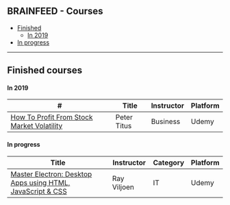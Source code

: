## BRAINFEED - Courses

+ [Finished](#finished)
   + [In 2019](#finished_2019)
+ [In progress](#in_progress)

---

<a id="finished"></a>
## Finished courses

<a id="finished_2019"></a>
#### In 2019

\# | Title | Instructor | Platform
-- | ----- | ---------- | --------
[How To Profit From Stock Market Volatility](https://www.udemy.com/how-to-trade-stock-market-volatility/) | Peter Titus | Business | Udemy

<a id="in_progress"></a>
#### In progress

Title | Instructor | Category | Platform
----- | ---------- | -------- | --------
[Master Electron: Desktop Apps using HTML, JavaScript & CSS](https://www.udemy.com/master-electron/) | Ray Viljoen | IT | Udemy
